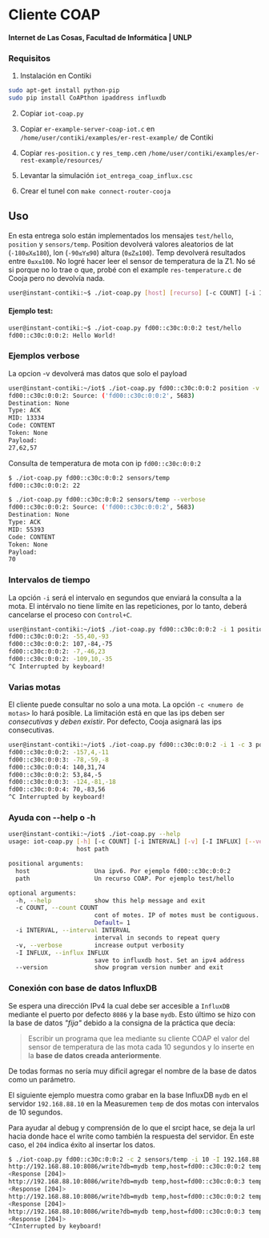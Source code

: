 # Cliente COAP

#### Internet de Las Cosas, Facultad de Informática | UNLP

### Requisitos

1. Instalación en Contiki
```bash
sudo apt-get install python-pip
sudo pip install CoAPthon ipaddress influxdb
```
2. Copiar `iot-coap.py`

3. Copiar `er-example-server-coap-iot.c` en `/home/user/contiki/examples/er-rest-example/` de Contiki

4. Copiar `res-position.c` y `res_temp.c`en `/home/user/contiki/examples/er-rest-example/resources/`

5. Levantar la simulación `iot_entrega_coap_influx.csc` 

6. Crear el tunel con `make connect-router-cooja`


## Uso

En esta entrega solo están implementados los mensajes `test/hello`, `position` y `sensors/temp`.
Position devolverá valores aleatorios de lat (`-180≤X≤180`), lon (`-90≤Y≤90`) altura (`0≤Z≤100`). Temp devolverá resultados entre `0≤x≤100`. No logré hacer leer el sensor de temperatura de la Z1. No sé si porque no lo trae o que, probé con el example `res-temperature.c` de Cooja pero no devolvía nada.

```bash
user@instant-contiki:~$ ./iot-coap.py [host] [recurso] [-c COUNT] [-i INTERVAL] [-v Verbose ] [-I INFLUX] (Aun no implementado) [--version]
```

#### Ejemplo test:
```bash
user@instant-contiki:~$ ./iot-coap.py fd00::c30c:0:0:2 test/hello
fd00::c30c:0:0:2: Hello World!
```

### Ejemplos verbose
La opcion -v devolverá mas datos que solo el payload
```bash
user@instant-contiki:~/iot$ ./iot-coap.py fd00::c30c:0:0:2 position -v
fd00::c30c:0:0:2: Source: ('fd00::c30c:0:0:2', 5683)
Destination: None
Type: ACK
MID: 13334
Code: CONTENT
Token: None
Payload: 
27,62,57
```
Consulta de temperatura de mota con ip `fd00::c30c:0:0:2`
```bash
$ ./iot-coap.py fd00::c30c:0:0:2 sensors/temp
fd00::c30c:0:0:2: 22

$ ./iot-coap.py fd00::c30c:0:0:2 sensors/temp --verbose
fd00::c30c:0:0:2: Source: ('fd00::c30c:0:0:2', 5683)
Destination: None
Type: ACK
MID: 55393
Code: CONTENT
Token: None
Payload: 
70
```

### Intervalos de tiempo
La opción `-i` será el intervalo en segundos que enviará la consulta a la mota. El intérvalo no tiene límite en las repeticiones, por lo tanto, deberá cancelarse el proceso con `Control+C`.

```bash
user@instant-contiki:~/iot$ ./iot-coap.py fd00::c30c:0:0:2 -i 1 position
fd00::c30c:0:0:2: -55,40,-93
fd00::c30c:0:0:2: 107,-84,-75
fd00::c30c:0:0:2: -7,-46,23
fd00::c30c:0:0:2: -109,10,-35
^C Interrupted by keyboard!

```

### Varias motas
El cliente puede consultar no solo a una mota. La opción `-c <numero de motas>` lo hará posible. La limitación está en que las ips deben ser _consecutivas_ y _deben existir_. Por defecto, Cooja asignará las ips consecutivas.

```bash
user@instant-contiki:~/iot$ ./iot-coap.py fd00::c30c:0:0:2 -i 1 -c 3 position
fd00::c30c:0:0:2: -157,4,-11
fd00::c30c:0:0:3: -78,-59,-8
fd00::c30c:0:0:4: 140,31,74
fd00::c30c:0:0:2: 53,84,-5
fd00::c30c:0:0:3: -124,-81,-18
fd00::c30c:0:0:4: 70,-83,56
^C Interrupted by keyboard!
```

### Ayuda con --help o -h


```bash
user@instant-contiki:~/iot$ ./iot-coap.py --help
usage: iot-coap.py [-h] [-c COUNT] [-i INTERVAL] [-v] [-I INFLUX] [--version]
                   host path

positional arguments:
  host                  Una ipv6. Por ejemplo fd00::c30c:0:0:2
  path                  Un recurso COAP. Por ejemplo test/hello

optional arguments:
  -h, --help            show this help message and exit
  -c COUNT, --count COUNT
                        cont of motes. IP of motes must be contiguous.
                        Default= 1
  -i INTERVAL, --interval INTERVAL
                        interval in seconds to repeat query
  -v, --verbose         increase output verbosity
  -I INFLUX, --influx INFLUX
                        save to influxdb host. Set an ipv4 address
  --version             show program version number and exit
```

### Conexión con base de datos InfluxDB

Se espera una dirección IPv4 la cual debe ser accesible a `InfluxDB` mediante el puerto por defecto `8086` y la base `mydb`. Esto último se hizo con la base de datos _"fija"_ debido a la consigna de la práctica que decía:
>Escribir un programa que lea mediante su cliente COAP el valor del sensor de temperatura de las mota cada
10 segundos y lo inserte en la **base de datos creada anteriormente**.

De todas formas no sería muy dificil agregar el nombre de la base de datos como un parámetro.

El siguiente ejemplo muestra como grabar en la base InfluxDB `mydb` en el servidor `192.168.88.10` en la Measuremen `temp` de dos motas con intervalos de 10 segundos.

Para ayudar al debug y comprensión de lo que el srcipt hace, se deja la url hacia donde hace el write como también la respuesta del servidor. En este caso, el `204` indica éxito al insertar los datos.

```bash
$ ./iot-coap.py fd00::c30c:0:0:2 -c 2 sensors/temp -i 10 -I 192.168.88.10
http://192.168.88.10:8086/write?db=mydb temp,host=fd00::c30c:0:0:2 temp=68
<Response [204]>
http://192.168.88.10:8086/write?db=mydb temp,host=fd00::c30c:0:0:3 temp=70
<Response [204]>
http://192.168.88.10:8086/write?db=mydb temp,host=fd00::c30c:0:0:2 temp=84
<Response [204]>
http://192.168.88.10:8086/write?db=mydb temp,host=fd00::c30c:0:0:3 temp=88
<Response [204]>
^CInterrupted by keyboard!
```

